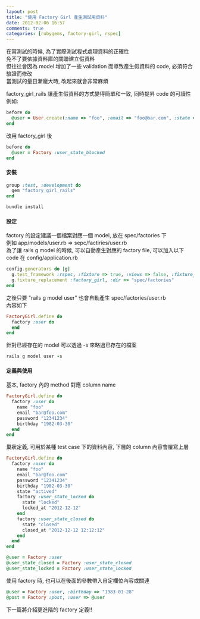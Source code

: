 ```yaml
---
layout: post
title: "使用 Factory Girl 產生測試用資料"
date: 2012-02-06 16:57
comments: true
categories: [rubygems, factory-girl, rspec]
---
```

在寫測試的時候, 為了實際測試程式處理資料的正確性  
免不了要依據資料庫的關聯建立假資料  
但往往會因為 model 增加了一些 validation 而導致產生假資料的 code, 必須符合驗證而修改  
當測試的量日漸龐大時, 改起來就會非常麻煩  
<!-- more -->

factory_girl_rails 讓產生假資料的方式變得簡單和一致, 同時提昇 code 的可讀性  
例如:  

```ruby
before do
  @user = User.create(:name => "foo", :email => "foo@bar.com", :state => :block)
end
```

改用 factory_girl 後

```ruby
before do
  @user = Factory :user_state_blocked
end
```

#### 安裝

```ruby Gemfile
group :test, :development do
  gem "factory_girl_rails"
end
```

```ruby
bundle install
```

#### 設定

factory 的設定建議一個檔案對應一個 model, 放在 spec/factories 下  
例如 app/models/user.rb => sepc/factiries/user.rb  
為了讓 rails g model 的時候, 可以自動產生對應的 factory file, 可以加入以下 code 在 config/application.rb  

```ruby config/application.rb
config.generators do |g|
  g.test_framework :rspec, :fixture => true, :views => false, :fixture_replacement => :factory_girl
  g.fixture_replacement :factory_girl, :dir => "spec/factories" 
end
```

之後只要 "rails g model user" 也會自動產生 spec/factories/user.rb  
內容如下  

```ruby spec/factories/user.rb
FactoryGirl.define do
  factory :user do
  end
end
```

針對已經存在的 model 可以透過 -s 來略過已存在的檔案

```ruby
rails g model user -s
```

#### 定義與使用

基本, factory 內的 method 對應 column name

```ruby spec/factories/user.rb
FactoryGirl.define do
  factory :user do
    name "foo"
    email "bar@foo.com"
    password "12341234"
    birthday "1982-03-30"
  end
end
```

巢狀定義, 可用於某種 test case 下的資料內容, 下層的 column 內容會覆寫上層  

```ruby spec/factories/user.rb
FactoryGirl.define do
  factory :user do
    name "foo"
    email "bar@foo.com"
    password "12341234"
    birthday "1982-03-30"
    state "actived"
    factory :user_state_locked do
      state "locked"
      locked_at "2012-12-12"
    end
    factory :user_state_closed do
      state "closed"
      closed_at "2012-12-12 12:12:12"
    end
  end
end
```

```ruby spec/models/user_spec.rb
@user = Factory :user
@user_state_closed = Factory :user_state_closed
@user_state_locked = Factory :user_state_locked
```

使用 factory 時, 也可以在後面的參數帶入自定欄位內容或關連  

```ruby spec/models/user_spec.rb
@user = Factory :user, :birthday => "1983-01-28"
@post = Factory :post, :user => @user
```

下一篇將介紹更進階的 factory 定義!!
